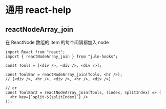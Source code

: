 # 通用 react-help

## reactNodeArray_join

在 ReactNode 数组的 item 的每个间隔都加入 node

```tsx
import React from "react";
import { reactNodeArray_join } from "juln-hooks";

const Tools = [<div />, <div />, <div />];

const ToolBar = reactNodeArray_join(Tools, <hr />);
// [<div />, <hr />, <div />, <hr />, <div />]

// or
const ToolBar2 = reactNodeArray_join(Tools, (index, splitIndex) => (
  <hr key={`split-${splitIndex}`} />
));
```
